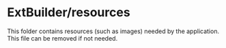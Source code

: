 # ExtBuilder/resources

This folder contains resources (such as images) needed by the application. This file can
be removed if not needed.
